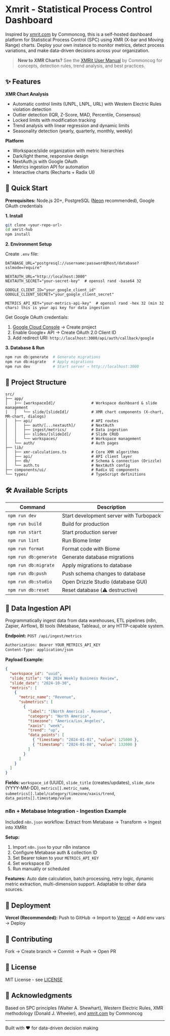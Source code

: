 # Xmrit - Statistical Process Control Dashboard

Inspired by [xmrit.com](https://xmrit.com) by Commoncog, this is a self-hosted dashboard platform for Statistical Process Control (SPC) using XMR (X-bar and Moving Range) charts. Deploy your own instance to monitor metrics, detect process variations, and make data-driven decisions across your organization.

> **New to XMR Charts?** See the [XMRit User Manual](https://xmrit.com/manual/) by Commoncog for concepts, detection rules, trend analysis, and best practices.

## ✨ Features

**XMR Chart Analysis**

- Automatic control limits (UNPL, LNPL, URL) with Western Electric Rules violation detection
- Outlier detection (IQR, Z-Score, MAD, Percentile, Consensus)
- Locked limits with modification tracking
- Trend analysis with linear regression and dynamic limits
- Seasonality detection (yearly, quarterly, monthly, weekly)

**Platform**

- Workspace/slide organization with metric hierarchies
- Dark/light theme, responsive design
- NextAuth.js with Google OAuth
- Metrics ingestion API for automation
- Interactive charts (Recharts + Radix UI)

## 🚀 Quick Start

**Prerequisites:** Node.js 20+, PostgreSQL ([Neon](https://neon.tech) recommended), Google OAuth credentials

**1. Install**

```bash
git clone <your-repo-url>
cd xmrit-hub
npm install
```

**2. Environment Setup**

Create `.env` file:

```env
DATABASE_URL="postgresql://username:password@host/database?sslmode=require"

NEXTAUTH_URL="http://localhost:3000"
NEXTAUTH_SECRET="your-secret-key"  # openssl rand -base64 32

GOOGLE_CLIENT_ID="your_google_client_id"
GOOGLE_CLIENT_SECRET="your_google_client_secret"

METRICS_API_KEY="your-metrics-api-key"  # openssl rand -hex 32 (min 32 chars) this is your api key for data ingestion
```

Get Google OAuth credentials:

1. [Google Cloud Console](https://console.cloud.google.com) → Create project
2. Enable Google+ API → Create OAuth 2.0 Client ID
3. Add redirect URI: `http://localhost:3000/api/auth/callback/google`

**3. Database & Run**

```bash
npm run db:generate  # Generate migrations
npm run db:migrate   # Apply migrations
npm run dev          # Start server → http://localhost:3000
```

## 📁 Project Structure

```
src/
├── app/
│   ├── [workspaceId]/                # Workspace dashboard & slide management
│   │   └── slide/[slideId]/          # XMR chart components (X-chart, MR-chart, dialogs)
│   ├── api/                          # API routes
│   │   ├── auth/[...nextauth]/       # NextAuth
│   │   ├── ingest/metrics/           # Data ingestion
│   │   ├── slides/[slideId]/         # Slide CRUD
│   │   └── workspaces/               # Workspace management
│   └── auth/                         # Auth pages
├── lib/
│   ├── xmr-calculations.ts           # Core XMR algorithms
│   ├── api/                          # API client layer
│   ├── db/                           # Schema & connection (Drizzle)
│   └── auth.ts                       # NextAuth config
├── components/ui/                    # Radix UI components
└── types/                            # TypeScript definitions
```

## 🛠️ Available Scripts

| Command               | Description                             |
| --------------------- | --------------------------------------- |
| `npm run dev`         | Start development server with Turbopack |
| `npm run build`       | Build for production                    |
| `npm run start`       | Start production server                 |
| `npm run lint`        | Run Biome linter                        |
| `npm run format`      | Format code with Biome                  |
| `npm run db:generate` | Generate database migrations            |
| `npm run db:migrate`  | Apply migrations to database            |
| `npm run db:push`     | Push schema changes to database         |
| `npm run db:studio`   | Open Drizzle Studio (database GUI)      |
| `npm run db:reset`    | Reset database (⚠️ destructive)         |

## 🔧 Data Ingestion API

Programmatically ingest data from data warehouses, ETL pipelines (n8n, Zapier, Airflow), BI tools (Metabase, Tableau), or any HTTP-capable system.

**Endpoint:** `POST /api/ingest/metrics`

```bash
Authorization: Bearer YOUR_METRICS_API_KEY
Content-Type: application/json
```

**Payload Example:**

```json
{
  "workspace_id": "uuid",
  "slide_title": "Q4 2024 Weekly Business Review",
  "slide_date": "2024-10-30",
  "metrics": [
    {
      "metric_name": "Revenue",
      "submetrics": [
        {
          "label": "[North America] - Revenue",
          "category": "North America",
          "timezone": "America/Los_Angeles",
          "xaxis": "week",
          "trend": "up",
          "data_points": [
            { "timestamp": "2024-01-01", "value": 125000 },
            { "timestamp": "2024-01-08", "value": 132000 }
          ]
        }
      ]
    }
  ]
}
```

**Fields:** `workspace_id` (UUID), `slide_title` (creates/updates), `slide_date` (YYYY-MM-DD), `metrics[].metric_name`, `submetrics[].label/category/timezone/xaxis/trend`, `data_points[].timestamp/value`

### n8n + Metabase Integration - Ingestion Example

Included `n8n.json` workflow: Extract from Metabase → Transform → Ingest into XMRit

**Setup:**

1. Import `n8n.json` to your n8n instance
2. Configure Metabase auth & collection ID
3. Set Bearer token to your `METRICS_API_KEY`
4. Set workspace ID
5. Run manually or scheduled

**Features:** Auto date calculation, batch processing, retry logic, dynamic metric extraction, multi-dimension support. Adaptable to other data sources.

## 🚀 Deployment

**Vercel (Recommended):** Push to GitHub → Import to [Vercel](https://vercel.com) → Add env vars → Deploy

## 🤝 Contributing

Fork → Create branch → Commit → Push → Open PR

## 📝 License

MIT License - see [LICENSE](LICENSE)

## 🙏 Acknowledgments

Based on SPC principles (Walter A. Shewhart), Western Electric Rules, XMR methodology (Donald J. Wheeler), and [xmrit.com](https://xmrit.com) by Commoncog

---

Built with ❤️ for data-driven decision making
